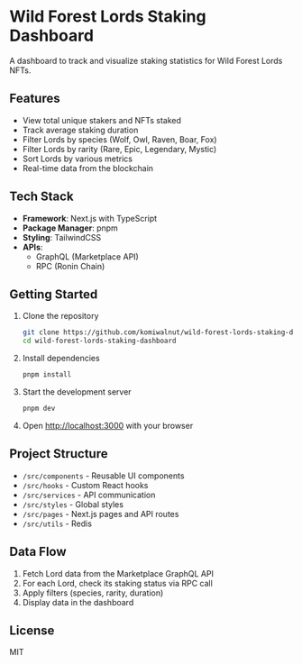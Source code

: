 # Wild Forest Lords Staking Dashboard

A dashboard to track and visualize staking statistics for Wild Forest Lords NFTs.

## Features

- View total unique stakers and NFTs staked
- Track average staking duration
- Filter Lords by species (Wolf, Owl, Raven, Boar, Fox)
- Filter Lords by rarity (Rare, Epic, Legendary, Mystic)
- Sort Lords by various metrics
- Real-time data from the blockchain

## Tech Stack

- **Framework**: Next.js with TypeScript
- **Package Manager**: pnpm
- **Styling**: TailwindCSS
- **APIs**: 
  - GraphQL (Marketplace API)
  - RPC (Ronin Chain)

## Getting Started

1. Clone the repository
   ```bash
   git clone https://github.com/komiwalnut/wild-forest-lords-staking-dashboard.git
   cd wild-forest-lords-staking-dashboard
   ```

2. Install dependencies
   ```bash
   pnpm install
   ```

3. Start the development server
   ```bash
   pnpm dev
   ```

4. Open [http://localhost:3000](http://localhost:3000) with your browser

## Project Structure

- `/src/components` - Reusable UI components
- `/src/hooks` - Custom React hooks
- `/src/services` - API communication
- `/src/styles` - Global styles
- `/src/pages` - Next.js pages and API routes
- `/src/utils` - Redis

## Data Flow

1. Fetch Lord data from the Marketplace GraphQL API
2. For each Lord, check its staking status via RPC call
3. Apply filters (species, rarity, duration)
4. Display data in the dashboard

## License

MIT
